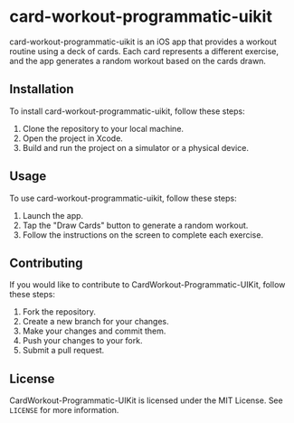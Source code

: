# card-workout-programmatic-uikit

card-workout-programmatic-uikit is an iOS app that provides a workout routine using a deck of cards. Each card represents a different exercise, and the app generates a random workout based on the cards drawn.

## Installation

To install card-workout-programmatic-uikit, follow these steps:

1. Clone the repository to your local machine.
2. Open the project in Xcode.
3. Build and run the project on a simulator or a physical device.

## Usage

To use card-workout-programmatic-uikit, follow these steps:

1. Launch the app.
2. Tap the "Draw Cards" button to generate a random workout.
3. Follow the instructions on the screen to complete each exercise.

## Contributing

If you would like to contribute to CardWorkout-Programmatic-UIKit, follow these steps:

1. Fork the repository.
2. Create a new branch for your changes.
3. Make your changes and commit them.
4. Push your changes to your fork.
5. Submit a pull request.

## License

CardWorkout-Programmatic-UIKit is licensed under the MIT License. See `LICENSE` for more information.
